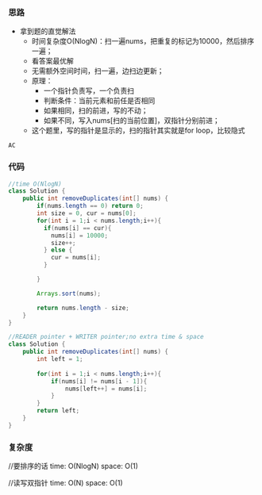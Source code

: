 ### 思路

- 拿到题的直觉解法
    - 时间复杂度O(NlogN)：扫一遍nums，把重复的标记为10000，然后排序一遍；
    - 看答案最优解
    - 无需额外空间时间，扫一遍，边扫边更新；
    - 原理：
        - 一个指针负责写，一个负责扫
        - 判断条件：当前元素和前任是否相同
        - 如果相同，扫的前进，写的不动；
        - 如果不同，写入nums[扫的当前位置]，双指针分别前进；
    - 这个题里，写的指针是显示的，扫的指针其实就是for loop，比较隐式

`AC`


### 代码
```java
//time O(NlogN)
class Solution {
    public int removeDuplicates(int[] nums) {
        if(nums.length == 0) return 0;
        int size = 0, cur = nums[0];
        for(int i = 1;i < nums.length;i++){
          if(nums[i] == cur){
            nums[i] = 10000;
            size++;
          } else {
            cur = nums[i];
          }

        }

        Arrays.sort(nums);

        return nums.length - size;
    }
}

//READER pointer + WRITER pointer;no extra time & space
class Solution {
    public int removeDuplicates(int[] nums) {
        int left = 1;
        
        for(int i = 1;i < nums.length;i++){
            if(nums[i] != nums[i - 1]){
                nums[left++] = nums[i];
            }
        }
        return left;
    }
}
```


### 复杂度

//要排序的话
time: O(NlogN)
space: O(1)

//读写双指针
time: O(N)
space: O(1)